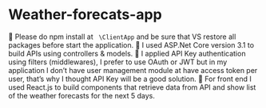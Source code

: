 # Weather-forecats-app

	Please do npm install at ` \ClientApp` and be sure that VS restore all packages before start the application.
	I used ASP.Net Core version 3.1 to build APIs using controllers & models.
	I applied API Key authentication using filters (middlewares), I prefer to use OAuth or JWT but in my application I don’t have user management module at have access token per user, that’s why I thought API Key will be a good solution.
	For front end I used React.js to build components that retrieve data from API and show list of the weather forecasts for the next 5 days.
 


 
